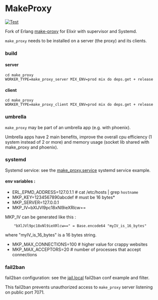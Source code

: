 # MakeProxy
[![Test](https://github.com/bougueil/make_proxy/actions/workflows/ci.yml/badge.svg)](https://github.com/bougueil/make_proxy/actions/workflows/ci.yml)

Fork of Erlang [make-proxy](https://github.com/yueyoum/make-proxy) for Elixir with supervisor and Systemd.

`make_proxy` needs to be installed on a server (the proxy) and its clients.



### build
#### server
```
cd make_proxy
WORKER_TYPE=make_proxy_server MIX_ENV=prod mix do deps.get + release
```
#### client
```
cd make_proxy
WORKER_TYPE=make_proxy_client MIX_ENV=prod mix do deps.get + release
```

### umbrella
`make_proxy` may be part of an umbrella app (e.g. with phoenix).

Umbrella apps have 2 main benefits, improve the overall cpu efficiency (1 system instead of 2 or more) and memory usage (socket lib shared with make_proxy and phoenix).

### systemd

Systemd service: see the [make_proxy.service](systemd/make_proxy.service) systemd service example.

#### env variables :
- ERL_EPMD_ADDRESS=127.0.1.1 # cat /etc/hosts | grep `hostname`
- MKP_KEY=1234567890abcdef   # must be 16 bytes*
- MKP_SERVER=127.0.0.1
- MKP_IV=bXlJVl9pc18xNl9ieXRlcw==

MKP_IV can be generated like this :

```
	"bXlJVl9pc18xNl9ieXRlcw==" = Base.encode64 "myIV_is_16_bytes"
```
where "myIV_is_16_bytes" is a 16 bytes string.

- MKP_MAX_CONNECTIONS=100	 # higher value for crappy websites
- MKP_MAX_ACCEPTORS=20		 # number of processes that accept connections

### fail2ban

fail2ban configuration: see the [jail.local](fail2ban/jail.local) fail2ban conf example and filter.

This fail2ban prevents unauthorized access to `make_proxy` server listening on public port 7071.

